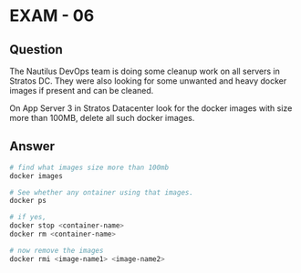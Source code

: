 # EXAM - 06

## Question

The Nautilus DevOps team is doing some cleanup work on all servers in Stratos DC. They were also looking for some unwanted and heavy docker images if present and can be cleaned.

On App Server 3 in Stratos Datacenter look for the docker images with size more than 100MB, delete all such docker images.

## Answer

```bash
# find what images size more than 100mb
docker images

# See whether any ontainer using that images.
docker ps

# if yes,
docker stop <container-name>
docker rm <container-name>

# now remove the images
docker rmi <image-name1> <image-name2>
```